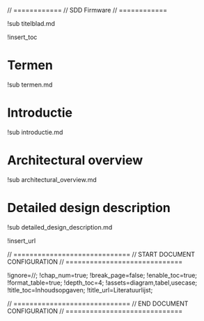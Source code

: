 // ============
// SDD Firmware
// ============

!sub titelblad.md

<div style="page-break-after: always;"></div>

!insert_toc

<div style="page-break-after: always;"></div>

# Termen

!sub termen.md

# Introductie

!sub introductie.md

<div style="page-break-after: always;"></div>


# Architectural overview

!sub architectural_overview.md

<div style="page-break-after: always;"></div>


# Detailed design description

!sub detailed_design_description.md

<div style="page-break-after: always;"></div>

!insert_url

// =============================
// START DOCUMENT CONFIGURATION
// =============================

!ignore=//;
!chap_num=true;
!break_page=false;
!enable_toc=true;
!format_table=true;
!depth_toc=4;
!assets=diagram,tabel,usecase;
!title_toc=Inhoudsopgaven;
!title_url=Literatuurlijst;

// =============================
// END DOCUMENT CONFIGURATION
// =============================